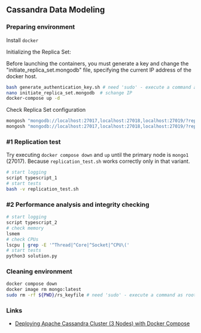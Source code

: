 ## Cassandra Data Modeling

### Preparing environment

Install `docker`

Initializing the Replica Set:

Before launching the containers, you must generate a key and change the "initiate_replica_set.mongodb" file, specifying the current IP address of the docker host.

```bash
bash generate_authentication_key.sh # need 'sudo' - execute a command as root
nano initiate_replica_set.mongodb  # schange IP
docker-compose up -d
```

Check Replica Set configuration

```bash
mongosh "mongodb://localhost:27017,localhost:27018,localhost:27019/?replicaSet=rs0" --eval 'rs.hello()'
mongosh "mongodb://localhost:27017,localhost:27018,localhost:27019/?replicaSet=rs0" --eval 'rs.config()'
```

### #1 Replication test

Try executing `docker compose down` and `up` until the primary node is `mongo1` (27017). Because `replication_test.sh` works correctly only in that variant.

```bash
# start logging
script typescript_1
# start tests
bash -v replication_test.sh
```

### #2 Performance analysis and integrity checking

```bash
# start logging
script typescript_2
# check memory
lsmem
# check CPUs
lscpu | grep -E '^Thread|^Core|^Socket|^CPU\('
# start tests
python3 solution.py
```

### Cleaning environment

```bash
docker compose down
docker image rm mongo:latest
sudo rm -rf ${PWD}/rs_keyfile # need 'sudo' - execute a command as root
```

### Links

- [Deploying Apache Cassandra Cluster (3 Nodes) with Docker Compose](https://medium.com/@kayvan.sol2/deploying-apache-cassandra-cluster-3-nodes-with-docker-compose-3634ef8345e8)
